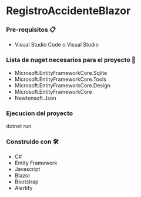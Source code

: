 # RegistroAccidenteBlazor
### Pre-requisitos 📋
+ Visual Studio Code o Visual Studio

### Lista de nuget necesarios para el proyecto 🔧

+ Microsoft.EntityFrameworkCore.Sqlite
+ Microsoft.EntityFrameworkCore.Tools
+ Microsoft.EntityFrameworkCore.Design
+ Microsoft.EntityFrameworkCore
+ Newtonsoft.Json

### Ejecucion del proyecto
dotnet run

### Construido con 🛠️

+ C#
+ Entity Framework
+ Javascript
+ Blazor
+ Bootstrap 
+ Alertify

